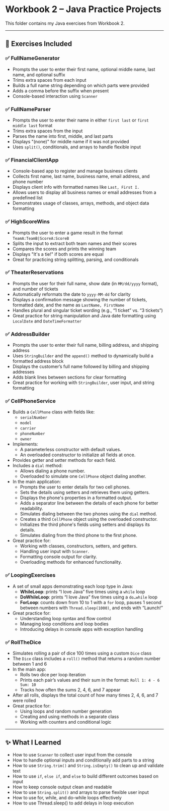 # Workbook 2 – Java Practice Projects

This folder contains my Java exercises from Workbook 2.  

---

## 📘 Exercises Included

### ✅ FullNameGenerator
- Prompts the user to enter their first name, optional middle name, last name, and optional suffix
- Trims extra spaces from each input
- Builds a full name string depending on which parts were provided
- Adds a comma before the suffix when present
- Console-based interaction using `Scanner`

### ✅ FullNameParser
- Prompts the user to enter their name in either `first last` or `first middle last` format
- Trims extra spaces from the input
- Parses the name into first, middle, and last parts
- Displays "(none)" for middle name if it was not provided
- Uses `split()`, conditionals, and arrays to handle flexible input

### ✅ FinancialClientApp
- Console-based app to register and manage business clients
- Collects first name, last name, business name, email address, and phone number
- Displays client info with formatted names like `Last, First I.`
- Allows users to display all business names or email addresses from a predefined list
- Demonstrates usage of classes, arrays, methods, and object data formatting

### ✅ HighScoreWins
- Prompts the user to enter a game result in the format `TeamA:TeamB|ScoreA:ScoreB`
- Splits the input to extract both team names and their scores
- Compares the scores and prints the winning team
- Displays "It's a tie!" if both scores are equal
- Great for practicing string splitting, parsing, and conditionals

### ✅ TheaterReservations
- Prompts the user for their full name, show date (in `MM/dd/yyyy` format), and number of tickets
- Automatically reformats the date to `yyyy-MM-dd` for clarity
- Displays a confirmation message showing the number of tickets, formatted date, and the name as `LastName, FirstName`
- Handles plural and singular ticket wording (e.g., “1 ticket” vs. “3 tickets”)
- Great practice for string manipulation and Java date formatting using `LocalDate` and `DateTimeFormatter`

### ✅ AddressBuilder
- Prompts the user to enter their full name, billing address, and shipping address
- Uses `StringBuilder` and the `append()` method to dynamically build a formatted address block
- Displays the customer’s full name followed by billing and shipping addresses
- Adds blank lines between sections for clear formatting
- Great practice for working with `StringBuilder`, user input, and string formatting

### ✅ CellPhoneService
- Builds a `CellPhone` class with fields like:
  - `serialNumber`
  - `model`
  - `carrier`
  - `phoneNumber`
  - `owner`
- Implements:
  - A parameterless constructor with default values.
  - An overloaded constructor to initialize all fields at once.
- Provides getter and setter methods for each field.
- Includes a `dial` method:
  - Allows dialing a phone number.
  - Overloaded to simulate one `CellPhone` object dialing another.
- In the main application:
  - Prompts the user to enter details for two cell phones.
  - Sets the details using setters and retrieves them using getters.
  - Displays the phone's properties in a formatted output.
  - Adds a separator line between the details of each phone for better readability.
  - Simulates dialing between the two phones using the `dial` method.
  - Creates a third `CellPhone` object using the overloaded constructor.
  - Initializes the third phone's fields using setters and displays its details.
  - Simulates dialing from the third phone to the first phone.
- Great practice for:
  - Working with classes, constructors, setters, and getters.
  - Handling user input with `Scanner`.
  - Formatting console output for clarity.
  - Overloading methods for enhanced functionality.

### ✅ LoopingExercises
- A set of small apps demonstrating each loop type in Java:
  - **WhileLoop**: prints “I love Java” five times using a `while` loop  
  - **DoWhileLoop**: prints “I love Java” five times using a `do…while` loop  
  - **ForLoop**: counts down from 10 to 1 with a `for` loop, pauses 1 second between numbers with `Thread.sleep(1000)`, and ends with “Launch!”  
- Great practice for:
  - Understanding loop syntax and flow control  
  - Managing loop conditions and loop bodies  
  - Introducing delays in console apps with exception handling
 
### ✅ RollTheDice
- Simulates rolling a pair of dice 100 times using a custom `Dice` class
- The `Dice` class includes a `roll()` method that returns a random number between 1 and 6
- In the main app:
  - Rolls two dice per loop iteration
  - Prints each pair’s values and their sum in the format: `Roll 1: 4 - 6 Sum: 10`
  - Tracks how often the sums 2, 4, 6, and 7 appear
- After all rolls, displays the total count of how many times 2, 4, 6, and 7 were rolled
- Great practice for:
  - Using loops and random number generation
  - Creating and using methods in a separate class
  - Working with counters and conditional logic

---

## ✨ What I Learned
- How to use `Scanner` to collect user input from the console
- How to handle optional inputs and conditionally add parts to a string
- How to use `String.trim()` and `String.isEmpty()` to clean up and validate text
- How to use `if`, `else if`, and `else` to build different outcomes based on input
- How to keep console output clean and readable
- How to use `String.split()` and arrays to parse flexible user input
- How to use for, while, and do-while loops effectively
- How to use Thread.sleep() to add delays in loop execution



